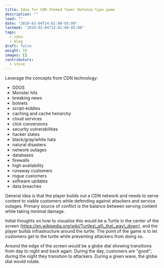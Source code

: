 ```yaml
---
title: Idea for CDN-themed Tower Defense type game
description: ""
lead: ""
date: "2019-03-04T14:01:00-05:00"
lastmod: "2019-03-04T14:01:00-05:00"
tags:
  - idea
  - blog
draft: false
weight: 50
images: []
contributors:
  - steve
---
```


Leverage the concepts from CDN technology:

-   DDOS
-   Monster hits
-   breaking news
-   botnets
-   script-kiddies
-   caching and cache heirarchy
-   cloud services
-   click conversions
-   security vulnerabilities
-   hacker states
-   black/gray/white hats
-   natural disasters
-   network outages
-   databases
-   firewalls
-   high availability
-   runaway customers
-   rogue customers
-   software updates
-   data breaches

General idea is that the player builds out a CDN network and needs to
serve content to viable customers while defending against attackers and
service outages. Primary source of conflict is the balance between
serving content while taking minimal damage.

Initial thoughts on how to visualize this would be a Turtle in the
center of the screen
(https://en.wikipedia.org/wiki/Turtles\_all\_the\_way\_down), and the
player builds infrastructure around the turtle. The point of the game is
to let customers get to the turtle while preventing attackers from doing
so.

Around the edge of the screen would be a globe dial showing transitions
from day to night and back again. During the day, customers are "good";
during the night they transition to attackers. During a given wave, the
globe dial would rotate.
